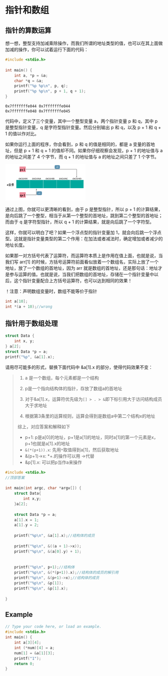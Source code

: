# 指针和数组

## 指针的算数运算

想一想，整型支持加减乘除操作，而我们所谓的地址类型的值，也可以在其上面做加减的操作，你可以试着运行下面的代码：

```c
#include <stdio.h>

int main() {
    int a, *p = &a;
    char *q = &a;
    printf("%p %p\n", p, q);
    printf("%p %p\n", p + 1, q + 1);
}
```

```shell
0x7fffffffe044 0x7fffffffe044
0x7fffffffe048 0x7fffffffe045
```

代码中，定义了三个变量，其中一个整型变量 a，两个指针变量 p 和 q，其中 p 是整型指针变量，q 是字符型指针变量。然后分别输出 p 和 q，以及 p + 1 和 q + 1 的值以作对比。

如果你运行上面的程序，你会看到，p 和 q 的值是相同的，都是 a 变量的首地址，但是 p + 1 和 q + 1 的值却不同。如果你仔细观察会发现，p + 1 的地址值与 a 的地址之间差了 4 个字节，而 q + 1 的地址值与 a 的地址之间只差了 1 个字节。

<img src="img/image-20220402141734960.png" alt="image-20220402141734960" style="zoom: 25%;" />

通过上图，你就可以更清晰的看到，由于 p 是整型指针，所以 p + 1 的计算结果，是向后跳了一个整型，相当于从第一个整型的首地址，跳到第二个整型的首地址；而由于 q 是字符型指针，所以 q + 1 的计算结果，就是向后跳了一个字符型。

这样，你就可以明白了吧？如果一个浮点型的指针变量加 1，就会向后跳一个浮点型。这就是指针变量类型的第二个作用：在加法或者减法时，确定增加或者减少的地址长度。

如果那一对方括号代表了运算符，而运算符本质上是作用在值上面，也就是说，当我们写 arr[1] 的时候，方括号运算符前面看似放着一个数组名，实际上放了一个地址，放了一个数组的首地址，因为 arr 就是数组的首地址，还是那句话：地址才是参与运算的值。也就是说，当我们把数组的首地址，存储在一个指针变量中以后，这个指针变量配合上方括号运算符，也可以达到相同的效果！

！注意：声明数组变量时，数组不能等价于指针

```c
int a[10];
int *(a + 10);//wrong
```



## 指针用于数组处理

```c
struct Data {
    int x, y;
} a[2];
struct Data *p = a;
printf("%p", &a[1].x);
```

请用尽可能多的形式，替换下面代码中 &a[1].x 的部分，使得代码效果不变：

> 1. a 是一个数组，每个元素都是一个结构 
>
> 2. p是一个指向结构体的指针，存放了数组a的首地址 
>
> 3. 对于&a[1].x，运算符优先级为`[] > . > &`即下标引用大于访问结构成员大于求地址 
>
> 4. 根据第3条里的运算规则，运算会得到是数组a中第二个结构x的地址
>
> 综上，对应答案和解释如下 
>
> - p+1: p是a[0]的地址，p+1是a[1]的地址，同时a[1]的第一个元素是x，p+1也就是a[1].x的地址 
> - `&(*(p+1)).x`: 先用`*`取值得到a[1]，然后获取地址 
> - &(p+1)->x: *+.的操作可以用 ->代替 
> - &p[1].x: 可以把p当作a来操作 

```c
#include <stdio.h>
//顶部答案

int main(int argc, char *argv[]) {
	struct Data{
		int x,y;
	}a[2];

	struct Data *p = a;
	a[1].x = 1;
    a[1].y = 2;

	printf("%p\n", &a[1].x);//结构体的成员
    
    printf("%p\n", &((a + 1)->x));
    printf("%p\n", &(a[0].y) + 1);
    
    
	printf("%p\n", p+1);//结构体
	printf("%p\n", &(*(p+1)).x);//结构体的成员的解引用
	printf("%p\n", &(p+1)->x);//结构体的成员
	printf("%p\n", &p[1]);
	printf("%p\n", &p[1].x);
    
}
```





## Example

```c
// Type your code here, or load an example.
#include <stdio.h>
int main() {
    int a[3][4];
    int (*num)[4] = a;
    num[1] = &a[1][3];
    printf("1");
    return 0;
}
```


